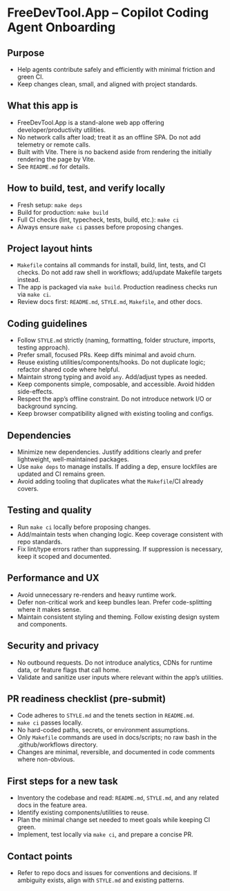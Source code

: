 # FreeDevTool.App – Copilot Coding Agent Onboarding

## Purpose

- Help agents contribute safely and efficiently with minimal friction and green CI.
- Keep changes clean, small, and aligned with project standards.

## What this app is

- FreeDevTool.App is a stand-alone web app offering developer/productivity utilities.
- No network calls after load; treat it as an offline SPA. Do not add telemetry or remote calls.
- Built with Vite. There is no backend aside from rendering the initially rendering the page by Vite.
- See `README.md` for details.

## How to build, test, and verify locally

- Fresh setup: `make deps`
- Build for production: `make build`
- Full CI checks (lint, typecheck, tests, build, etc.): `make ci`
- Always ensure `make ci` passes before proposing changes.

## Project layout hints

- `Makefile` contains all commands for install, build, lint, tests, and CI checks. Do not add raw shell in workflows; add/update Makefile targets instead.
- The app is packaged via `make build`. Production readiness checks run via `make ci`.
- Review docs first: `README.md`,  `STYLE.md`, `Makefile`, and other docs.

## Coding guidelines

- Follow `STYLE.md` strictly (naming, formatting, folder structure, imports, testing approach).
- Prefer small, focused PRs. Keep diffs minimal and avoid churn.
- Reuse existing utilities/components/hooks. Do not duplicate logic; refactor shared code where helpful.
- Maintain strong typing and avoid `any`. Add/adjust types as needed.
- Keep components simple, composable, and accessible. Avoid hidden side-effects.
- Respect the app’s offline constraint. Do not introduce network I/O or background syncing.
- Keep browser compatibility aligned with existing tooling and configs.

## Dependencies

- Minimize new dependencies. Justify additions clearly and prefer lightweight, well-maintained packages.
- Use `make deps` to manage installs. If adding a dep, ensure lockfiles are updated and CI remains green.
- Avoid adding tooling that duplicates what the `Makefile`/CI already covers.

## Testing and quality

- Run `make ci` locally before proposing changes.
- Add/maintain tests when changing logic. Keep coverage consistent with repo standards.
- Fix lint/type errors rather than suppressing. If suppression is necessary, keep it scoped and documented.

## Performance and UX

- Avoid unnecessary re-renders and heavy runtime work.
- Defer non-critical work and keep bundles lean. Prefer code-splitting where it makes sense.
- Maintain consistent styling and theming. Follow existing design system and components.

## Security and privacy

- No outbound requests. Do not introduce analytics, CDNs for runtime data, or feature flags that call home.
- Validate and sanitize user inputs where relevant within the app’s utilities.

## PR readiness checklist (pre-submit)

- Code adheres to `STYLE.md` and the tenets section in `README.md`.
- `make ci` passes locally.
- No hard-coded paths, secrets, or environment assumptions.
- Only `Makefile` commands are used in docs/scripts; no raw bash in the .github/workflows directory.
- Changes are minimal, reversible, and documented in code comments where non-obvious.

## First steps for a new task

- Inventory the codebase and read: `README.md`, `STYLE.md`, and any related docs in the feature area.
- Identify existing components/utilities to reuse.
- Plan the minimal change set needed to meet goals while keeping CI green.
- Implement, test locally via `make ci`, and prepare a concise PR.

## Contact points

- Refer to repo docs and issues for conventions and decisions. If ambiguity exists, align with `STYLE.md` and existing patterns.
